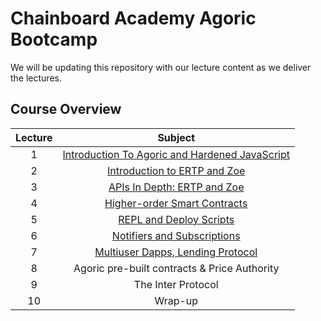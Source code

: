 # Chainboard Academy Agoric Bootcamp
We will be updating this repository with our lecture content as we deliver the lectures.

## Course Overview
| Lecture |                                                               Subject                                                               |
|:-------:|:-----------------------------------------------------------------------------------------------------------------------------------:|
|    1    | [Introduction To Agoric and Hardened JavaScript](https://github.com/Chainboard-Academy/agoric-lecture-content/tree/main/lectureOne) | 
|    2    |          [Introduction to ERTP and Zoe](https://github.com/Chainboard-Academy/agoric-lecture-content/tree/main/lectureTwo)          |
|    3    |         [APIs In Depth: ERTP and Zoe](https://github.com/Chainboard-Academy/agoric-lecture-content/tree/main/lectureThree)          |
|    4    |         [Higher-order Smart Contracts](https://github.com/Chainboard-Academy/agoric-lecture-content/tree/main/lectureFour)          |
|    5    |            [REPL and Deploy Scripts](https://github.com/Chainboard-Academy/agoric-lecture-content/tree/main/lectureFive)            |
|    6    |          [Notifiers and Subscriptions](https://github.com/Chainboard-Academy/agoric-lecture-content/tree/main/lectureSix)           |
|    7    |      [Multiuser Dapps, Lending Protocol](https://github.com/Chainboard-Academy/agoric-lecture-content/tree/main/lectureSeven)       |
|    8    |                                            Agoric pre-built contracts & Price Authority                                             |
|    9    |                                                         The Inter Protocol                                                          |
|   10    |                                                               Wrap-up                                                               |
